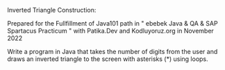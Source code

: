 Inverted Triangle Construction:

Prepared for the Fullfillment of Java101 path in " ebebek Java & QA & SAP Spartacus Practicum " with Patika.Dev and Kodluyoruz.org in November 2022

Write a program in Java that takes the number of digits from the user and draws an inverted triangle to the screen with asterisks (*) using loops.